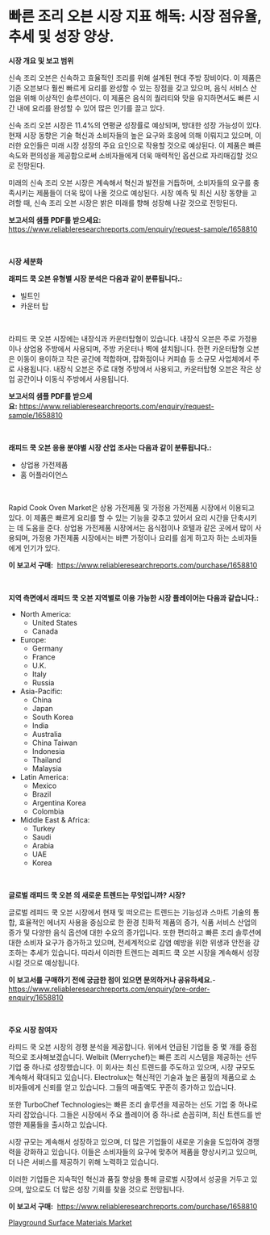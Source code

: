 <p><h1>빠른 조리 오븐 시장 지표 해독: 시장 점유율, 추세 및 성장 양상.</h1></p><p><strong>시장 개요 및 보고 범위</strong></p>
<p><p>신속 조리 오븐은 신속하고 효율적인 조리를 위해 설계된 현대 주방 장비이다. 이 제품은 기존 오븐보다 훨씬 빠르게 요리를 완성할 수 있는 장점을 갖고 있으며, 음식 서비스 산업을 위해 이상적인 솔루션이다. 이 제품은 음식의 퀄리티와 맛을 유지하면서도 빠른 시간 내에 요리를 완성할 수 있어 많은 인기를 끌고 있다.</p><p>신속 조리 오븐 시장은 11.4%의 연평균 성장률로 예상되며, 방대한 성장 가능성이 있다. 현재 시장 동향은 기술 혁신과 소비자들의 높은 요구와 호응에 의해 이뤄지고 있으며, 이러한 요인들은 미래 시장 성장의 주요 요인으로 작용할 것으로 예상된다. 이 제품은 빠른 속도와 편의성을 제공함으로써 소비자들에게 더욱 매력적인 옵션으로 자리매김할 것으로 전망된다.</p><p>미래의 신속 조리 오븐 시장은 계속해서 혁신과 발전을 거듭하며, 소비자들의 요구를 충족시키는 제품들이 더욱 많이 나올 것으로 예상된다. 시장 예측 및 최신 시장 동향을 고려할 때, 신속 조리 오븐 시장은 밝은 미래를 향해 성장해 나갈 것으로 전망된다.</p></p>
<p><strong>보고서의 샘플 PDF를 받으세요:</strong> <a href="https://www.reliableresearchreports.com/enquiry/request-sample/1658810">https://www.reliableresearchreports.com/enquiry/request-sample/1658810</a></p>
<p>&nbsp;</p>
<p><strong>시장 세분화</strong></p>
<p><strong>래피드 쿡 오븐 유형별 시장 분석은 다음과 같이 분류됩니다.:</strong></p>
<p><ul><li>빌트인</li><li>카운터 탑</li></ul></p>
<p>&nbsp;</p>
<p><p>라피드 쿡 오븐 시장에는 내장식과 카운터탑형이 있습니다. 내장식 오븐은 주로 가정용이나 상업용 주방에서 사용되며, 주방 카운터나 벽에 설치됩니다. 한편 카운터탑형 오븐은 이동이 용이하고 작은 공간에 적합하며, 잡화점이나 커피숍 등 소규모 사업체에서 주로 사용됩니다. 내장식 오븐은 주로 대형 주방에서 사용되고, 카운터탑형 오븐은 작은 상업 공간이나 이동식 주방에서 사용됩니다.</p></p>
<p><strong>보고서의 샘플 PDF를 받으세요:</strong>&nbsp;<a href="https://www.reliableresearchreports.com/enquiry/request-sample/1658810">https://www.reliableresearchreports.com/enquiry/request-sample/1658810</a></p>
<p>&nbsp;</p>
<p><strong> 래피드 쿡 오븐 응용 분야별 시장 산업 조사는 다음과 같이 분류됩니다.:</strong></p>
<p><ul><li>상업용 가전제품</li><li>홈 어플라이언스</li></ul></p>
<p>&nbsp;</p>
<p><p>Rapid Cook Oven Market은 상용 가전제품 및 가정용 가전제품 시장에서 이용되고 있다. 이 제품은 빠르게 요리를 할 수 있는 기능을 갖추고 있어서 요리 시간을 단축시키는 데 도움을 준다. 상업용 가전제품 시장에서는 음식점이나 호텔과 같은 곳에서 많이 사용되며, 가정용 가전제품 시장에서는 바쁜 가정이나 요리를 쉽게 하고자 하는 소비자들에게 인기가 있다.</p></p>
<p><strong>이 보고서 구매:</strong>&nbsp; <a href="https://www.reliableresearchreports.com/purchase/1658810">https://www.reliableresearchreports.com/purchase/1658810</a></p>
<p>&nbsp;</p>
<p><strong>지역 측면에서 래피드 쿡 오븐 지역별로 이용 가능한 시장 플레이어는 다음과 같습니다.:</strong></p>
<p><ul>
    <li>
        North America:
        <ul>
            <li>United States</li>
            <li>Canada</li>
        </ul>
    </li>
    <li>
        Europe:
        <ul>
            <li>Germany</li>
            <li>France</li>
            <li>U.K.</li>
            <li>Italy</li>
            <li>Russia</li>
        </ul>
    </li>
    <li>
        Asia-Pacific:
        <ul>
            <li>China</li>
            <li>Japan</li>
            <li>South Korea</li>
            <li>India</li>
            <li>Australia</li>
            <li>China Taiwan</li>
            <li>Indonesia</li>
            <li>Thailand</li>
            <li>Malaysia</li>
        </ul>
    </li>
    <li>
        Latin America:
        <ul>
            <li>Mexico</li>
            <li>Brazil</li>
            <li>Argentina Korea</li>
            <li>Colombia</li>
        </ul>
    </li>
    <li>
        Middle East & Africa:
        <ul>
            <li>Turkey</li>
            <li>Saudi</li>
            <li>Arabia</li>
            <li>UAE</li>
            <li>Korea</li>
        </ul>
    </li>
    </ul></p>
<p>&nbsp;</p>
<p><strong>글로벌 래피드 쿡 오븐 의 새로운 트렌드는 무엇입니까? 시장?</strong></p>
<p><p>글로벌 레피드 쿡 오븐 시장에서 현재 및 떠오르는 트렌드는 기능성과 스마트 기술의 통합, 효율적인 에너지 사용을 중심으로 한 환경 친화적 제품의 증가, 식품 서비스 산업의 증가 및 다양한 음식 옵션에 대한 수요의 증가입니다. 또한 편리하고 빠른 조리 솔루션에 대한 소비자 요구가 증가하고 있으며, 전세계적으로 감염 예방을 위한 위생과 안전을 강조하는 추세가 있습니다. 따라서 이러한 트렌드는 레피드 쿡 오븐 시장을 계속해서 성장시킬 것으로 예상됩니다.</p></p>
<p><strong>이 보고서를 구매하기 전에 궁금한 점이 있으면 문의하거나 공유하세요.</strong>- <a href="https://www.reliableresearchreports.com/enquiry/pre-order-enquiry/1658810">https://www.reliableresearchreports.com/enquiry/pre-order-enquiry/1658810</a></p>
<p>&nbsp;</p>
<p><strong>주요 시장 참여자</strong></p>
<p><p>라피드 쿡 오븐 시장의 경쟁 분석을 제공합니다. 위에서 언급된 기업들 중 몇 개를 중점적으로 조사해보겠습니다. Welbilt (Merrychef)는 빠른 조리 시스템을 제공하는 선두 기업 중 하나로 성장했습니다. 이 회사는 최신 트렌드를 주도하고 있으며, 시장 규모도 계속해서 확대되고 있습니다. Electrolux는 혁신적인 기술과 높은 품질의 제품으로 소비자들에게 신뢰를 얻고 있습니다. 그들의 매출액도 꾸준히 증가하고 있습니다. </p><p>또한 TurboChef Technologies는 빠른 조리 솔루션을 제공하는 선도 기업 중 하나로 자리 잡았습니다. 그들은 시장에서 주요 플레이어 중 하나로 손꼽히며, 최신 트렌드를 반영한 제품들을 출시하고 있습니다. </p><p>시장 규모는 계속해서 성장하고 있으며, 더 많은 기업들이 새로운 기술을 도입하여 경쟁력을 강화하고 있습니다. 이들은 소비자들의 요구에 맞추어 제품을 향상시키고 있으며, 더 나은 서비스를 제공하기 위해 노력하고 있습니다. </p><p>이러한 기업들은 지속적인 혁신과 품질 향상을 통해 글로벌 시장에서 성공을 거두고 있으며, 앞으로도 더 많은 성장 기회를 찾을 것으로 전망됩니다.</p></p>
<p><strong>이 보고서 구매:</strong>&nbsp;&nbsp;<a href="https://www.reliableresearchreports.com/purchase/1658810">https://www.reliableresearchreports.com/purchase/1658810</a></p>
<p><p><a href="https://cautious-neon-760.notion.site/Playground-Surface-Materials-Market-Size-Focuses-on-Market-Dynamics-In-Depth-Analysis-and-Future-Pr-6ec20d5c8c8443158fc2d2416fff9931">Playground Surface Materials Market</a></p></p>
